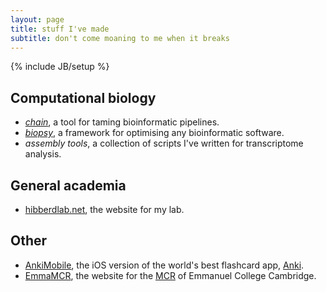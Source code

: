 ```yaml
---
layout: page
title: stuff I've made
subtitle: don't come moaning to me when it breaks
---
```

{% include JB/setup %}

## Computational biology

- [*chain*](chain), a tool for taming bioinformatic pipelines.
- [*biopsy*](biopsy), a framework for optimising any bioinformatic software.
- *assembly tools*, a collection of scripts I've written for transcriptome analysis.

## General academia

- [hibberdlab.net](hibberdlab.com), the website for my lab.

## Other

- [AnkiMobile](https://itunes.apple.com/us/app/ankisrs/id373493387?mt=8), the iOS version of the world's best flashcard app, [Anki](http://ankisrs.net/).
- [EmmaMCR](http://www.emmamcr.org.uk/), the website for the [MCR](https://en.wikipedia.org/wiki/Common_Room_(university)) of Emmanuel College Cambridge.
